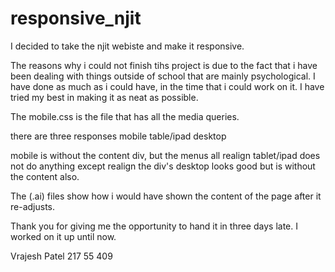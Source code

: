responsive_njit
===============


I decided to take the njit webiste and make it responsive.

The reasons why i could not finish tihs project is due to the fact that i have been dealing with things outside of school
that are mainly psychological. I have done as much as i could have, in the time that i could work on it. I have tried my best
in making it as neat as possible. 

The mobile.css is the file that has all the media queries.

there are three responses
mobile
table/ipad
desktop

mobile is without the content div, but the menus all realign
tablet/ipad does not do anything except realign the div's
desktop looks good but is without the content also. 

The (.ai) files show how i would have shown the content of the page after it re-adjusts.

Thank you for giving me the opportunity to hand it in three days late. I worked on it up until now.



Vrajesh Patel
217 55 409
